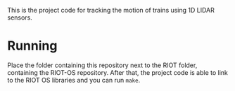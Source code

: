 This is the project code for tracking the motion of trains using 1D LIDAR sensors.

# Running
Place the folder containing this repository next to the RIOT folder, containing the RIOT-OS repository.
After that, the project code is able to link to the RIOT OS libraries and you can run `make`.
